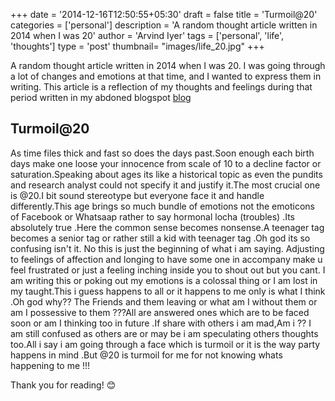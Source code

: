 +++
date = '2014-12-16T12:50:55+05:30'
draft = false
title = 'Turmoil@20'
categories = ['personal'] 
description = 'A random thought article written in 2014 when I was 20'
author = 'Arvind Iyer'
tags = ['personal', 'life', 'thoughts']
type = 'post'
thumbnail= "images/life_20.jpg"
+++

A random thought article written in 2014 when I was 20. I was going through a lot of changes and emotions at that time, and I wanted to express them in writing. This article is a reflection of my thoughts and feelings during that period written in my abdoned blogspot [blog](https://arvindkiyer.blogspot.com/2014/12/turmoil-20.html)


## Turmoil@20

As time files thick and fast so does the days past.Soon enough each birth days make one loose your innocence from scale of 10 to a decline factor or saturation.Speaking about ages its like a historical topic as even the pundits and research analyst could not specify it and justify it.The most crucial one is @20.I bit sound stereotype but everyone face it and handle differently.This age brings so much bundle of emotions not the emoticons of Facebook or Whatsaap rather to say hormonal locha (troubles) .Its absolutely true .Here the common sense becomes nonsense.A teenager tag becomes a senior tag or rather still a kid with teenager tag .Oh god its so confusing isn't it. No this is just the beginning of what i am saying. Adjusting to feelings of affection and longing to have some one in accompany make u feel frustrated or just a feeling inching inside you to shout out but you cant. I am writing this or poking out my emotions is a colossal thing or I am lost in my taught.This i guess happens to all or it happens to me only is what I think .Oh god why?? The Friends and them leaving or what am I without them or am I possessive to them ???All are answered ones which are to be faced soon or am I thinking too in future .If share with others i am mad,Am i ?? I am still confused as others are or may be i am speculating others thoughts too.All i say i am going through a face which is turmoil or it is the way party happens in mind .But @20 is turmoil for me for not knowing whats happening to me !!!

Thank you for reading! 😊 